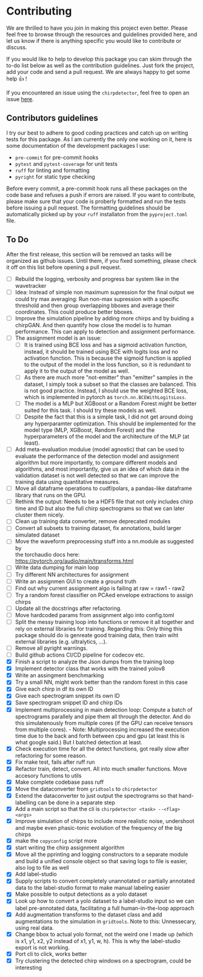 # Contributing

We are thrilled to have you join in making this project even better. Please
feel free to browse through the resources and guidelines provided here, and let
us know if there is anything specific you would like to contribute or discuss.

If you would like to help to develop this package you can skim through the
to-do list below as well as the contribution guidelines. Just fork the project,
add your code and send a pull request. We are always happy to get some help
:thumbsup: !

If you encountered an issue using the `chirpdetector`, feel free to open an
issue [here](https://github.com/weygoldt/chirpdetector/issues).

## Contributors guidelines

I try our best to adhere to good coding practices and catch up on writing tests
for this package. As I am currently the only one working on it, here is some
documentation of the development packages I use:

- `pre-commit` for pre-commit hooks
- `pytest` and `pytest-coverage` for unit tests
- `ruff` for linting and formatting
- `pyright` for static type checking

Before every commit, a pre-commit hook runs all these packages on the code base
and refuses a push if errors are raised. If you want to contribute, please make
sure that your code is proberly formatted and run the tests before issuing a
pull request. The formatting guidelines should be automatically picked up by
your `ruff` installaton from the `pyproject.toml` file.

## To Do

After the first release, this section will be removed an tasks will be
organized as github issues. Until them, if you fixed something, please check it
off on this list before opening a pull request.

- [ ] Rebuild the logging, verbosity and progress bar system like in the wavetracker
- [ ] Idea: Instead of simple non maximum supression for the final output
      we could try max averaging: Run non-max supression with a specific
      threshold and then group overlapping bboxes and average their
      coordinates. This could produce better bboxes.
- [ ] Improve the simulation pipeline by adding more chirps and by buiding a
      chirpGAN. And then quantify how close the model is to human performance.
      This can apply to detection and assignment performance.
- [ ] The assignment model is an issue:
  - [ ] It is trained using BCE loss and has a sigmoid activation function,
        instead, it should be trained using BCE with logits loss and no activation
        function. This is because the sigmoid function is applied to the output
        of the model in the loss function, so it is redundant to apply it to the
        output of the model as well.
  - [ ] As there are much more "not-emitter" than "emitter" samples in the dataset,
        I simply took a subset so that the classes are balanced. This is not
        good practice. Instead, I should use the weighted BCE loss, which is
        implemented in pytorch as `torch.nn.BCEWithLogitsLoss`.
  - [ ] The model is a MLP but XGBoost or a Random Forest might be better suited
        for this task. I should try these models as well.
  - [ ] Despite the fact that this is a simple task, I did not get around doing
        any hyperparamter optimization. This should be implemented for the
        model type (MLP, XGBoost, Random Forest) and the hyperparameters of the
        model and the architecture of the MLP (at least).
- [ ] Add meta-evaluation modulue (model agnostic) that can be used to evaluate
      the performance of the detection model and assignment algorithm
      but more importantly, to compare different models and algorithms,
      and most importantly, give us an idea of which data in the validation
      dataset is not well detected so that we can improve the training data
      using quantitative measures.
- [ ] Move all dataframe operations to cudf/polars, a pandas-like dataframe library
      that runs on the GPU.
- [ ] Rethink the output: Needs to be a HDF5 file that not only includes
      chirp time and ID but also the full chirp spectrograms so that
      we can later cluster them nicely.
- [ ] Clean up training data converter, remove deprecated modules
- [ ] Convert all subsets to training dataset, fix annotations, build larger simulated dataset
- [ ] Move the waveform preprocessing stuff into a nn.module as suggested by  
       the torchaudio docs here: https://pytorch.org/audio/main/transforms.html
- [ ] Write data dumping for main loop
- [ ] Try different NN architectures for assignment
- [ ] Write an assignmen GUI to create a ground truth
- [ ] Find out why current assignment algo is failing at raw = raw1 - raw2
- [ ] Try a random forest classifier on PCAed envelope extractions to assign
      chirps
- [ ] Update all the docstrings after refactoring.
- [ ] Move hardcoded params from assignment algo into config.toml
- [ ] Split the messy training loop into functions or remove it all together
      and rely on external libraries for training. Regarding this:
      Only thing this package should do is genreate good training data, then
      train wiht external libraries (e.g. ultralytics, ...).
- [ ] Remove all pyright warnings.
- [ ] Build github actions CI/CD pipeline for codecov etc.
- [x] Finish a script to analyze the Json dumps from the training loop
- [x] Implement detector class that works with the trained yolov8
- [x] Write an assingment benchmarking
- [x] Try a small NN, might work better than the random forest in this case
- [x] Give each chirp in df its own ID
- [x] Give each spectrogram snippet its own ID
- [x] Save spectrogram snippet ID and chirp IDs
- [x] Implement multiprocessing in main detection loop: Compute a batch of
      spectrograms parallely and pipe them all through the detector. And do this
      simulatenously from multiple cores (if the GPU can receive tensors from
      multiple cores). - Note: Multiprocessing increased the execution time due to
      the back and forth between cpu and gpu (at least this is what google said.)
      But I batched detection at least.
- [x] Check execution time for all the detect functions, got really slow after
      refactoring for some reason.
- [x] Fix make test, fails after ruff run
- [x] Refactor train, detect, convert. All into much smaller functions. Move
      accesory functions to utils
- [x] Make complete codebase pass ruff
- [x] Move the dataconverter from `gridtools` to `chirpdetector`
- [x] Extend the dataconverter to just output the spectrograms so that
      hand-labelling can be done in a separate step
- [x] Add a main script so that the cli is `chirpdetector <task> --<flag>
<args>`
- [x] Improve simulation of chirps to include more realistic noise, undershoot
      and maybe even phasic-tonic evolution of the frequency of the big chirps
- [x] make the `copyconfig` script more
- [x] start writing the chirp assignment algorithm
- [x] Move all the pprinting and logging constructors to a separate module and
      build a unified console object so that saving logs to file is easier, also
      log to file as well
- [x] Add label-studio
- [x] Supply scripts to convert completely unannotated or partially annotated
      data to the label-studio format to make manual labeling easier
- [x] Make possible to output detections as a yolo dataset
- [x] Look up how to convert a yolo dataset to a label-studio input so we can
      label pre-annotated data, facilitating a full human-in-the-loop approach
- [x] Add augmentation transforms to the dataset class and add augmentations to
      the simulation in `gridtools`. Note to this: Unnessecary, using real data.
- [x] Change bbox to actual yolo format, not the weird one I made up (which is
      x1, y1, x2, y2 instead of x1, y1, w, h). This is why the label-studio export
      is not working.
- [x] Port cli to click, works better
- [x] Try clustering the detected chirp windows on a spectrogram, could be
      interesting
